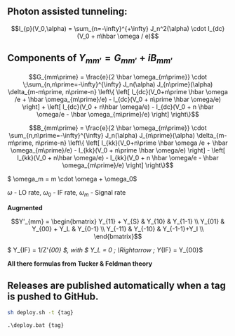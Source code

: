 ## Photon assisted tunneling:

$$I_{p}(V_0,\alpha) = \sum_{n=-\infty}^{+\infty} J_n^2(\alpha) \cdot I_{dc}(V_0 + n\hbar \omega / e)$$

## Components of $Y_{mm\prime} = G_{mm\prime} + i B_{mm\prime}$

```math
G_{mm\prime} = \frac{e}{2 \hbar \omega_{m\prime}} \cdot
\;\sum_{n,n\prime=-\infty}^{\infty} J_n(\alpha) J_{n\prime}(\alpha) \delta_{m-m\prime, n\prime-n}
\left\{ \left[ I_{dc}(V_0+n\prime \hbar \omega /e + \hbar \omega_{m\prime}/e) -
I_{dc}(V_0 + n\prime \hbar \omega/e) \right] +
\left[ I_{dc}(V_0 + n\hbar \omega/e) -
I_{dc}(V_0 + n \hbar \omega/e - \hbar \omega_{m\prime}/e) \right]  \right\}
```

```math
B_{mm\prime} = \frac{e}{2 \hbar \omega_{m\prime}} \cdot
\sum_{n,n\prime=-\infty}^{\infty} J_n(\alpha) J_{n\prime}(\alpha) \delta_{m-m\prime, n\prime-n}
\left\{ \left[ I_{kk}(V_0+n\prime \hbar \omega /e + \hbar \omega_{m\prime}/e) -
I_{kk}(V_0 + n\prime \hbar \omega/e) \right] -
\left[ I_{kk}(V_0 + n\hbar \omega/e) -
I_{kk}(V_0 + n \hbar \omega/e - \hbar \omega_{m\prime}/e) \right]  \right\}
```


$ \omega_m = m \cdot \omega + \omega_0$

$\omega$ - LO rate, $\omega_0$ - IF rate, $\omega_m$ - Signal rate


__Augmented__ 
```math
Y'_{mm} =
\begin{bmatrix}
    Y_{11} + Y_{S} & Y_{10} & Y_{1-1}  \\
    Y_{01} & Y_{00} + Y_L & Y_{0-1}   \\
    Y_{-11} & Y_{-10} & Y_{-1-1}+Y_I  \\
\end{bmatrix}
```

$ Y_{IF} = 1/Z'_{00} $, with $ Y_L = 0 \; \Rightarrow \; Y_{IF} = Y_{00}$



__All there formulas from Tucker & Feldman theory__


## Releases are published automatically when a tag is pushed to GitHub.

```bash
sh deploy.sh -t {tag}
```

```
.\deploy.bat {tag}
```